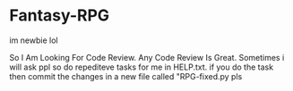 # Fantasy-RPG
im newbie lol


So I Am Looking For Code Review. Any Code Review Is Great. Sometimes i will ask ppl so do repediteve tasks for me in HELP.txt. if you do the task then commit the changes in a new file called "RPG-fixed.py pls
